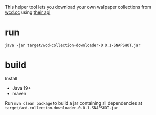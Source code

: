 This helper tool lets you download your own wallpaper collections from [wcd.cc](https://wallhaven.cc) using [their api](https://wallhaven.cc/help/api)

# run 
```
java -jar target/wcd-collection-downloader-0.0.1-SNAPSHOT.jar
```

# build
Install
* Java 19+
* maven

Run `mvn clean package` to build a jar containing all dependencies at `target/wcd-collection-downloader-0.0.1-SNAPSHOT.jar`